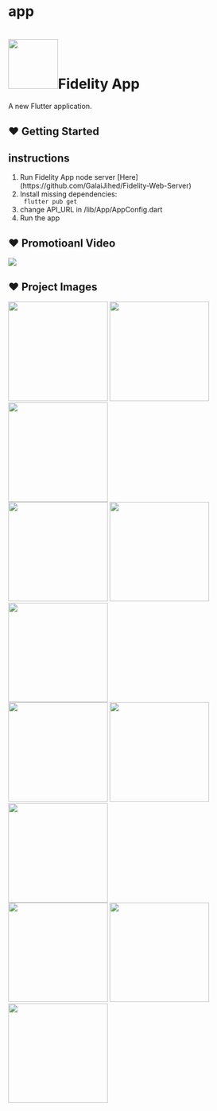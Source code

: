 
# app
# <img src="https://user-images.githubusercontent.com/48072325/100456365-877e7d80-30c0-11eb-8582-843a40ec9f0c.png" weight="50" height="100" >Fidelity App
A new Flutter application.

## :heart: Getting Started


## instructions

<ol>
<li>Run Fidelity App node server  [Here](https://github.com/GalaiJihed/Fidelity-Web-Server)</li>
<li>Install missing dependencies:</li>
 <code> flutter pub get</code>
 <li>change API_URL in /lib/App/AppConfig.dart</li>
<li>Run the app</li>
</ol>

## :heart: Promotioanl Video
<img src="https://user-images.githubusercontent.com/48072325/101047970-8e0a6a80-3582-11eb-9018-5d61818c358a.gif">


## :heart: Project Images
<div class="row">
<img src="https://user-images.githubusercontent.com/48072325/101151918-a631c680-3622-11eb-8a24-570ee68f9677.jpg" width=200 heigth=600/>
<img src="https://user-images.githubusercontent.com/48072325/101151926-a762f380-3622-11eb-8436-bfe2cfbfc72f.jpg" width=200 heigth=600/>
<img src="https://user-images.githubusercontent.com/48072325/101151928-a762f380-3622-11eb-91e5-4b3aab858fc7.jpg" width=200 heigth=600 />
</div>
<div class="row">
<img src="https://user-images.githubusercontent.com/48072325/101151933-a8942080-3622-11eb-90b8-cafbc81d793f.jpg" width=200 heigth=600/>
<img src="https://user-images.githubusercontent.com/48072325/101151935-a8942080-3622-11eb-9c94-f2e718a16710.jpg" width=200 heigth=600/>
<img src="https://user-images.githubusercontent.com/48072325/101151939-a92cb700-3622-11eb-9da2-8744fef49838.jpg" width=200 heigth=600 />
</div>
<div class="row">
<img src="https://user-images.githubusercontent.com/48072325/101151941-a9c54d80-3622-11eb-8527-8e8447557c1b.jpg" width=200 heigth=600 />
<img src="https://user-images.githubusercontent.com/48072325/101151942-aa5de400-3622-11eb-94c4-f67055d198a5.jpg" width=200 heigth=600/>
<img src="https://user-images.githubusercontent.com/48072325/101151943-aaf67a80-3622-11eb-8abb-b57050013741.jpg" width=200 heigth=600/>
</div>
<div class="row">
<img src="https://user-images.githubusercontent.com/48072325/101151945-aaf67a80-3622-11eb-8e3a-769d79d5f3fb.jpg" width=200 heigth=600/>
<img src="https://user-images.githubusercontent.com/48072325/101151947-ab8f1100-3622-11eb-90b6-b3c266551a7f.jpg" width=200 heigth=600/>
<img src="https://user-images.githubusercontent.com/48072325/101151950-ac27a780-3622-11eb-945d-f0366f056d54.jpg" width=200 heigth=600/>
</div>
